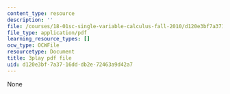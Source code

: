 ```yaml
---
content_type: resource
description: ''
file: /courses/18-01sc-single-variable-calculus-fall-2010/d120e3bf7a3716dddb2e72463a9d42a7_9v25gg2qJYE.pdf
file_type: application/pdf
learning_resource_types: []
ocw_type: OCWFile
resourcetype: Document
title: 3play pdf file
uid: d120e3bf-7a37-16dd-db2e-72463a9d42a7
---
```

None

